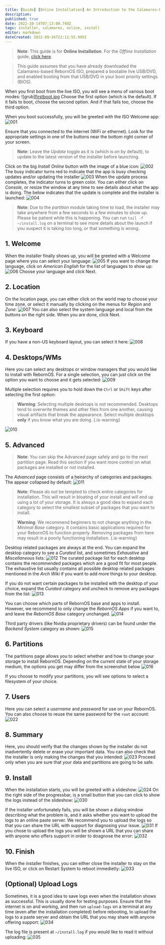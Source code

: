 ```yaml
---
title: [Guide] [Online Installation] An Introduction to the Calamares-based RebornOS ISO and Installer
description: 
published: true
date: 2022-10-14T07:13:08.748Z
tags: installer, calamares, online, install
editor: markdown
dateCreated: 2022-09-26T22:11:55.995Z
---
```


> **Note**: This guide is for **Online Installation**. For the *Offline Installation* guide, [click here](https://wiki.rebornos.org/en/installation/calamares_offline). 

> This guide assumes that you have already downloaded the Calamares-based RebornOS ISO, prepared a bootable live USB/DVD, and enabled booting from that USB/DVD in your boot priority settings (BIOS).

When you first boot from the live ISO, you will see a menu of various boot modes:
![grub][firstboot.jpg](/firstboot.jpg)
Choose the first option (which is the default). If it fails to boot, choose the second option. And if that fails too, choose the third option. 

When you boot successfully, you will be greeted with the ISO Welcome app: 
![001](upload://pA0iblYR7F4DSK1dntjhtJWAvSr.jpeg)

Ensure that you connected to the internet (WiFi or ethernet). Look for the appropriate settings in one of the buttons near the bottom right corner of your screen.

> **Note**: Leave the *Update* toggle as it is (which is *on* by default), to update to the latest version of the installer before launching. 

Click on the big *Install Online* button with the image of a blue icon: 
![002](upload://so6qdmfSTCTfsI300JOwl5jtfqG.png)
The busy indicator turns red to indicate that the app is busy checking updates and/or updating the installer 
![003](upload://252zzGYhEAQv2KfqFzAdsN1WIT1.png)
When the update process completes, the indicator turns to green color. You can either click on *Console*, or resize the window at any time to see details about what the app is doing. The below indicates that the update is complete and the installer is launched: 
![004](upload://Ad4E9u6FKRgijYNy0MxRD5Qlp55.png)
> **Note**: Due to the *partition* module taking time to load, the installer may take anywhere from a few seconds to a few minutes to show up. Please be patient while this is happening. You can run `tail -f ~/install.log` on a terminal to see more details about the launch if you suspect it is taking too long, or that something is wrong.

## 1. Welcome 
When the installer finally shows up, you will be greeted with a Welcome page where you can select your language: 
![005](upload://kIGw2T9FH7ZMYYn9Zi3Wen3cn4d.png)
If you want to change the language, click on *American English* for the list of languages to show up: 
![006](upload://xhnL49u23GYK8J6b0IgsKIgpgtF.png)
Choose your language and click Next.

## 2. Location
On the location page, you can either click on the world map to choose your time zone, or select it manually by clicking on the menus for *Region* and *Zone*: 
![007](upload://6iAPflTKsyPy7CfHz8S7djqwXi8.png)
You can also select the system language and local from the buttons on the right side. When you are done, click Next.

## 3. Keyboard

If you have a non-US keyboard layout, you can select it here: 
![008](upload://sZBWTWzihCqlGug3r3rux14R6mT.png)

## 4. Desktops/WMs

Here you can select any desktops or window managers that you would like to install with RebornOS. For a single selection, you can just click on the option you want to choose and it gets selected: 
![009](upload://gbvUDRNeYx7IxtgOYJXtaSYE8M0.png)

Multiple selection requires you to hold down the `Ctrl` or `Shift` keys after selecting the first option:
>  **Warning**: Selecting multiple desktops is *not* recommended. Desktops tend to overwrite themes and other files from one another, causing visual artifacts that break the appearance. Select multiple desktops **only** if you know what you are doing. 
{.is-warning}


![010](upload://pHuDH9UhzYCPiurKEwa6dy8461E.png)

## 5. Advanced

> **Note**: You can skip the Advanced page safely and go to the next partition page. Read this section if you want more control on what packages are installed or not installed. 

The *Advanced* page consists of a heirarchy of categories and packages. The appear collapsed by default:
![011](upload://xYLrhhqA5j9wVCRUNu4mrskj8tC.png)

> **Note**: Please *do not* be tempted to check entire categories for installation. This will result in bloating of your install and will end up using a lot of your storage. It is always a good idea to expand each category to select the smallest subset of packages that you want to install. 

> **Warning**: We recommend beginners to not change anything in the *Minimal Base* category. It contains basic applications required for your RebornOS to function properly. Removing packages from here may result in a poorly functioning installation. 
{.is-warning}

Desktop related packages are always at the end. You can expand the desktop category to see a *Curated* list, and sometimes *Exhaustive* and *Miscellaneous* lists: 
![012](upload://hmkbPvw0GzuzmYjzumSQH6DZAyt.png)
The curated package list for each desktop contains the recommended packages which are a good fit for most people. The exhaustive list usually contains all possible desktop related packages mentioned in the *Arch Wiki* if you want to add more things to your desktop. 

If you do not want certain packages to be installed with the desktop of your choice, expand the *Curated* category and uncheck to remove any packages from the list: 
![013](upload://b5UkWwrhk67aH2rL2UwtmWfe37D.png)

You can choose which parts of RebornOS base and apps to install. However, we recommend to only change the *RebornOS Apps* if you want to, and leave the *RebornOS Base* category unchanged. 
![014](upload://qm8wJYzvmlSSOlkR3y4HKMIBdhV.png)

Third party drivers (like Nvidia proprietary drivers) can be found under the *Backend System* category as shown: 
![015](upload://huuyIjJZqL1zupvhPAgpFXIkZpD.png)

## 6. Partitions

The partitions page allows you to select whether and how to change your storage to install RebornOS. Depending on the current state of your storage medium, the options you get may differ from the screenshot below
![016](upload://ckaXXWnczdw4cONDrG3zQCVLaMb.png)

If you choose to modify your partitions, you will see options to select a filesystem of your choice. 

## 7. Users

Here you can select a *username* and *password* for use on your RebornOS. You can also choose to reuse the same password for the `root` account: 
![022](upload://zMJ8Hk2hm0xJyHhrte48sXLwaHH.png)

## 8. Summary

Here, you should verify that the changes shown by the installer do not inadvertently delete or erase your important data. You can also check that the installer is only making the changes that you intended: 
![023](upload://fOQPgUdknYPoWWRErNMkWBhY2Cc.png)
Proceed only when you are sure that your data and partitions are going to be safe. 

## 9. Install

When the installation starts, you will be greeted with a slideshow:
![024](upload://qKBhD7xItCWWvXjPvqyMdyjkzB9.png)
On the right side of the progressbar, is a small button that you can click to show the logs instead of the slideshow: 
![030](upload://l7d8foeCYtHICm6N27ukBG2UBEe.png)

If the installer unfortunately fails, you will be shown a dialog window describing what the problem is, and it asks whether you want to upload the logs to an online paste server. We recommend you to upload the logs so that you can share the URL with support for diagnosing your issue. 
![031](upload://fOIopdW9htMo8Y5OiRnXObvhKCq.png)
If you chose to upload the logs you will be shown a URL that you can share with anyone who offers support in order to doagnose the error: 
![032](upload://oZgAlF2dBwHaLxV0sIoMl3Y6Pp1.png)

## 10. Finish

When the installer finishes, you can either close the installer to stay on the live ISO, or click on Restart System to reboot immedietly: 
![033](upload://xM53Sd0gLpG6h5FotjRhHJSfJJX.png)

## (Optional) Upload Logs

Sometimes, it is a good idea to save logs even when the installation shows as successful. This is usually done for testing purposes. Ensure that the internet is on and working, and then run `upload-logs` on a terminal at any time (even after the installation completed) before rebooting, to upload the logs to a paste server and obtain the URL that you may share with anyone offering support:
![034](upload://rWG068VusgInTrsos37pdWk4WLL.png)

The log file is present at `~/install.log` if you would like to read it without uploading:
![035](upload://6yy64mvxi9jzqotr1D0xs5GV4L8.png)